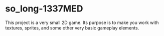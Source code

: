 # so_long-1337MED
This project is a very small 2D game. Its purpose is to make you work with textures, sprites, and some other very basic gameplay elements.
